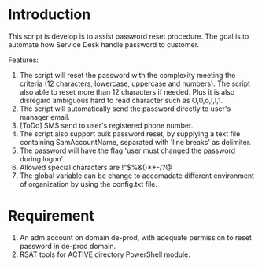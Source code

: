 # Introduction 
This script is develop is to assist password reset procedure. The goal is to automate how Service Desk handle password to customer.

Features:
1. The script will reset the password with the complexity meeting the criteria (12 characters, lowercase, uppercase and numbers). The script also able to reset more than 12 characters if needed. Plus it is also disregard ambiguous hard to read character such as O,0,o,l,I,1.
2. The script will automatically send the password directly to user's manager email.
3. [ToDo] SMS send to user's registered phone number.
4. The script also support bulk password reset, by supplying a text file containing SamAccountName, separated with 'line breaks' as delimiter.
5. The password will have the flag 'user must changed the password during logon'. 
6. Allowed special characters are !"$%&()*+-/?@
7. The global variable can be change to accomadate different environment of organization by using the config.txt file. 

# Requirement
1. An adm account on domain de-prod, with adequate permission to reset password in de-prod domain.
2. RSAT tools for ACTIVE directory PowerShell module. 


